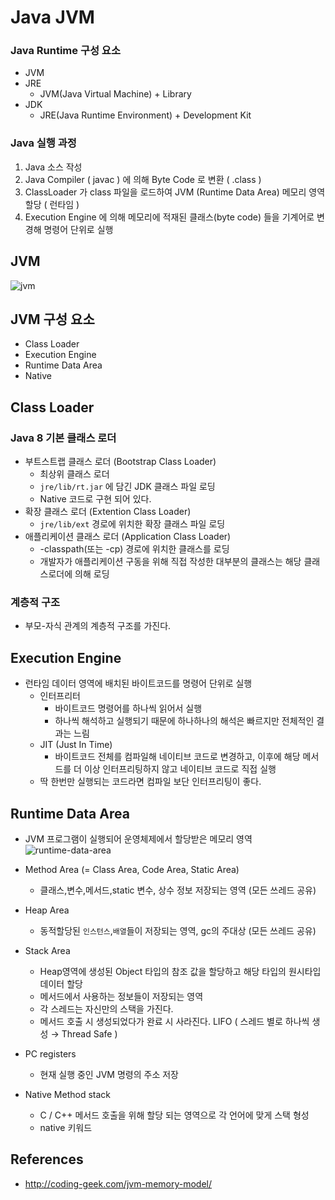 # Java JVM

### Java Runtime 구성 요소
- JVM
- JRE
    - JVM(Java Virtual Machine) + Library
- JDK
    - JRE(Java Runtime Environment) + Development Kit
    
### Java 실행 과정
1. Java 소스 작성
2. Java Compiler ( javac ) 에 의해 Byte Code 로 변환 ( .class )
3. ClassLoader 가 class 파일을 로드하여 JVM (Runtime Data Area) 메모리 영역 할당 ( 런타임 )
4. Execution Engine 에 의해 메모리에 적재된 클래스(byte code) 들을 기계어로 변경해 명령어 단위로 실행

## JVM
![jvm](http://coding-geek.com/wp-content/uploads/2015/04/jvm_overview.jpg)

## JVM 구성 요소
- Class Loader
- Execution Engine
- Runtime Data Area
- Native

## Class Loader
### Java 8 기본 클래스 로더
- 부트스트랩 클래스 로더 (Bootstrap Class Loader)
    - 최상위 클래스 로더
    - `jre/lib/rt.jar` 에 담긴 JDK 클래스 파일 로딩 
    - Native 코드로 구현 되어 있다.
- 확장 클래스 로더 (Extention Class Loader)
    - `jre/lib/ext` 경로에 위치한 확장 클래스 파일 로딩
- 애플리케이션 클래스 로더 (Application Class Loader)
    - -classpath(또는 -cp) 경로에 위치한 클래스를 로딩
    - 개발자가 애플리케이션 구동을 위해 직접 작성한 대부분의 클래스는 해당 클래스로더에 의해 로딩
    
### 계층적 구조
- 부모-자식 관계의 계층적 구조를 가진다.

## Execution Engine
- 런타임 데이터 영역에 배치된 바이트코드를 명령어 단위로 실행
    - 인터프리터 
        - 바이트코드 명령어를 하나씩 읽어서 실행 
        - 하나씩 해석하고 실행되기 때문에 하나하나의 해석은 빠르지만 전체적인 결과는 느림
    - JIT (Just In Time)
        - 바이트코드 전체를 컴파일해 네이티브 코드로 변경하고, 이후에 해당 메서드를 더 이상 인터프리팅하지 않고 네이티브 코드로 직접 실행
    - 딱 한번만 실행되는 코드라면 컴파일 보단 인터프리팅이 좋다. 


## Runtime Data Area
- JVM 프로그램이 실행되어 운영체제에서 할당받은 메모리 영역
![runtime-data-area](http://coding-geek.com/wp-content/uploads/2015/04/jvm_memory_overview.jpg)

- Method Area (= Class Area, Code Area, Static Area)
    - 클래스,변수,메서드,static 변수, 상수 정보 저장되는 영역 (모든 쓰레드 공유)
- Heap Area
    - 동적할당된 `인스턴스`,`배열`들이 저장되는 영역, gc의 주대상 (모든 쓰레드 공유)
- Stack Area
    - Heap영역에 생성된 Object 타입의 참조 값을 할당하고 해당 타입의 원시타입 데이터 할당
    - 메서드에서 사용하는 정보들이 저장되는 영역
    - 각 스레드는 자신만의 스택을 가진다.
    - 메서드 호출 시 생성되었다가 완료 시 사라진다. LIFO ( 스레드 별로 하나씩 생성 → Thread Safe )
- PC registers
    - 현재 실행 중인 JVM 명령의 주소 저장
- Native Method stack
    - C / C++ 메서드 호출을 위해 할당 되는 영역으로 각 언어에 맞게 스택 형성 
    - native 키워드



## References
- http://coding-geek.com/jvm-memory-model/